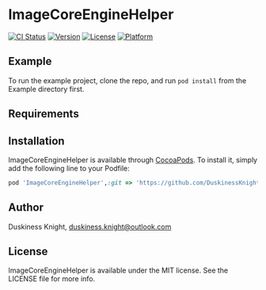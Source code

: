# ImageCoreEngineHelper

[![CI Status](https://img.shields.io/travis/DuskinessKnight/ImageCoreEngineHelper.svg?style=flat)](https://travis-ci.org/DuskinessKnight/ImageCoreEngineHelper)
[![Version](https://img.shields.io/cocoapods/v/ImageCoreEngineHelper.svg?style=flat)](https://cocoapods.org/pods/ImageCoreEngineHelper)
[![License](https://img.shields.io/cocoapods/l/ImageCoreEngineHelper.svg?style=flat)](https://cocoapods.org/pods/ImageCoreEngineHelper)
[![Platform](https://img.shields.io/cocoapods/p/ImageCoreEngineHelper.svg?style=flat)](https://cocoapods.org/pods/ImageCoreEngineHelper)

## Example

To run the example project, clone the repo, and run `pod install` from the Example directory first.

## Requirements

## Installation

ImageCoreEngineHelper is available through [CocoaPods](https://cocoapods.org). To install
it, simply add the following line to your Podfile:

```ruby
pod 'ImageCoreEngineHelper',:git => 'https://github.com/DuskinessKnight/ImageCoreEngineHelper.git' 
```

## Author

Duskiness Knight, duskiness.knight@outlook.com

## License

ImageCoreEngineHelper is available under the MIT license. See the LICENSE file for more info.
